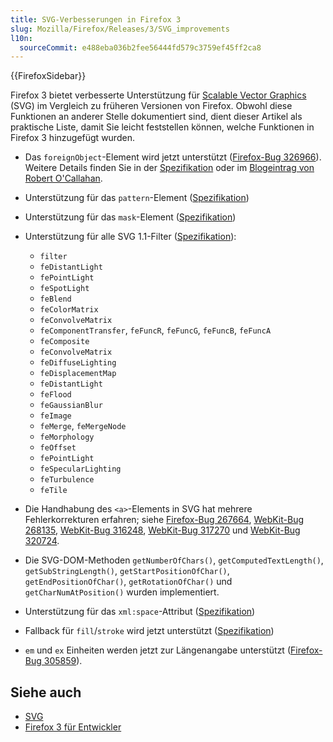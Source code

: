 ```yaml
---
title: SVG-Verbesserungen in Firefox 3
slug: Mozilla/Firefox/Releases/3/SVG_improvements
l10n:
  sourceCommit: e488eba036b2fee56444fd579c3759ef45ff2ca8
---
```


{{FirefoxSidebar}}

Firefox 3 bietet verbesserte Unterstützung für [Scalable Vector Graphics](/de/docs/Web/SVG) (SVG) im Vergleich zu früheren Versionen von Firefox. Obwohl diese Funktionen an anderer Stelle dokumentiert sind, dient dieser Artikel als praktische Liste, damit Sie leicht feststellen können, welche Funktionen in Firefox 3 hinzugefügt wurden.

- Das `foreignObject`-Element wird jetzt unterstützt ([Firefox-Bug 326966](https://bugzil.la/326966)). Weitere Details finden Sie in der [Spezifikation](https://www.w3.org/TR/SVG11/extend.html#ForeignObjectElement) oder im [Blogeintrag von Robert O'Callahan](https://robert.ocallahan.org/2006/06/future-is-now_20.html).
- Unterstützung für das `pattern`-Element ([Spezifikation](https://www.w3.org/TR/SVG11/pservers.html#PatternElement))
- Unterstützung für das `mask`-Element ([Spezifikation](https://www.w3.org/TR/SVG11/masking.html#MaskElement))
- Unterstützung für alle SVG 1.1-Filter ([Spezifikation](https://www.w3.org/TR/SVG11/filters.html)):

  - `filter`
  - `feDistantLight`
  - `fePointLight`
  - `feSpotLight`
  - `feBlend`
  - `feColorMatrix`
  - `feConvolveMatrix`
  - `feComponentTransfer`, `feFuncR`, `feFuncG`, `feFuncB`, `feFuncA`
  - `feComposite`
  - `feConvolveMatrix`
  - `feDiffuseLighting`
  - `feDisplacementMap`
  - `feDistantLight`
  - `feFlood`
  - `feGaussianBlur`
  - `feImage`
  - `feMerge`, `feMergeNode`
  - `feMorphology`
  - `feOffset`
  - `fePointLight`
  - `feSpecularLighting`
  - `feTurbulence`
  - `feTile`

- Die Handhabung des `<a>`-Elements in SVG hat mehrere Fehlerkorrekturen erfahren; siehe [Firefox-Bug 267664](https://bugzil.la/267664), [WebKit-Bug 268135](https://bugzil.la/268135), [WebKit-Bug 316248](https://bugzil.la/316248), [WebKit-Bug 317270](https://bugzil.la/317270) und [WebKit-Bug 320724](https://bugzil.la/320724).
- Die SVG-DOM-Methoden `getNumberOfChars()`, `getComputedTextLength()`, `getSubStringLength()`, `getStartPositionOfChar()`, `getEndPositionOfChar()`, `getRotationOfChar()` und `getCharNumAtPosition()` wurden implementiert.
- Unterstützung für das `xml:space`-Attribut ([Spezifikation](https://www.w3.org/TR/SVG/text.html#WhiteSpace))
- Fallback für `fill`/`stroke` wird jetzt unterstützt ([Spezifikation](https://www.w3.org/TR/SVG/painting.html#SpecifyingPaint))
- `em` und `ex` Einheiten werden jetzt zur Längenangabe unterstützt ([Firefox-Bug 305859](https://bugzil.la/305859)).

## Siehe auch

- [SVG](/de/docs/Web/SVG)
- [Firefox 3 für Entwickler](/de/docs/Mozilla/Firefox/Releases/3)
